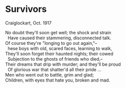# Survivors
Craiglockart, Oct. 1917

No doubt they'll soon get well; the shock and strain  
&nbsp;&nbsp;Have caused their stammering, disconnected talk.  
Of course they're "longing to go out again,"–   
&nbsp;&nbsp;hese boys with old, scared faces, learning to walk,  
They'll soon forget their haunted nights; their cowed  
&nbsp;&nbsp;Subjection to the ghosts of friends who died,–   
Their dreams that drip with murder; and they'll be proud  
&nbsp;&nbsp;Of glorious war that shatter'd all their pride ...  
Men who went out to battle, grim and glad;  
Children, with eyes that hate you, broken and mad.  